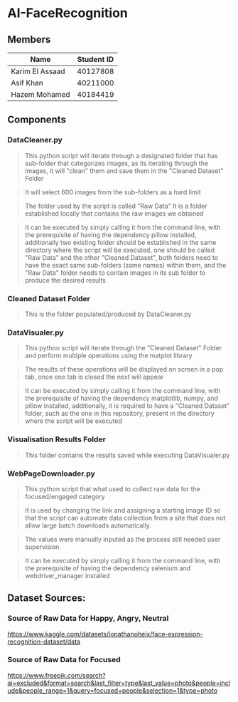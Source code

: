 # AI-FaceRecognition

## Members

| Name | Student ID |
| --- | --- |
| Karim El Assaad | 40127808 |
| Asif Khan | 40211000 |
| Hazem Mohamed | 40184419 |

## Components

### DataCleaner.py
> This python script will iterate through a designated folder that has sub-folder that categorizes images, as its iterating through the images, it will "clean" them and save them in the "Cleaned Dataset" Folder

> It will select 600 images from the sub-folders as a hard limit

> The folder used by the script is called "Raw Data" It is a folder established locally that contains the raw images we obtained

> It can be executed by simply calling it from the command line, with the prerequisite of having the dependency pillow installed, additionally two existing folder should be established in the same directory where the script will be executed, one should be called "Raw Data" and the other "Cleaned Dataset", both folders need to have the exact same sub-folders (same names) within them, and the "Raw Data" folder needs to contain images in its sub folder to produce the desired results

### Cleaned Dataset Folder
> This is the folder populated/produced by DataCleaner.py

### DataVisualer.py
> This python script will iterate through the "Cleaned Dataset" Folder and perform multiple operations using the matplot library

> The results of these operations will be displayed on screen in a pop tab, once one tab is closed the next will appear

> It can be executed by simply calling it from the command line, with the prerequisite of having the dependency matplotlib, numpy, and pillow installed, additionally, it is required to have a "Cleaned Dataset" folder, such as the one in this repository, present in the directory where the script will be executed

### Visualisation Results Folder
> This folder contains the results saved while executing DataVisualer.py

### WebPageDownloader.py
> This python script that what used to collect raw data for the focused/engaged category

> It is used by changing the link and assigning a starting image ID so that the script can automate data collection from a site that does not allow large batch downloads automatically.

> The values were  manually inputed as the process still needed user supervision

> It can be executed by simply calling it from the command line, with the prerequisite of having the dependency selenium and webdriver_manager installed

## Dataset Sources:
### Source of Raw Data for Happy, Angry, Neutral
https://www.kaggle.com/datasets/jonathanoheix/face-expression-recognition-dataset/data

### Source of Raw Data for Focused
https://www.freepik.com/search?ai=excluded&format=search&last_filter=type&last_value=photo&people=include&people_range=1&query=focused+people&selection=1&type=photo
